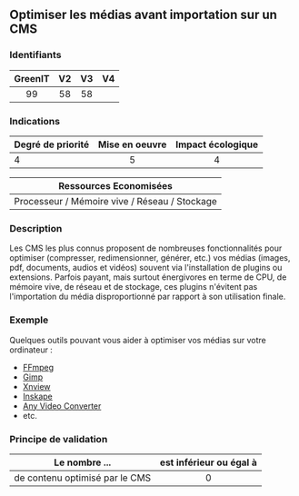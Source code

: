 ## Optimiser les médias avant importation sur un CMS

### Identifiants

| GreenIT |  V2  |  V3  |  V4  |
|:-------:|:----:|:----:|:----:|
|   99   | 58  | 58  |      |

### Indications

| Degré de priorité |      Mise en oeuvre       |  Impact écologique    | 
|-------------------|:-------------------------:|:---------------------:|
| 4       |  5                 | 4                  | 


|Ressources Economisées                                      |
|:----------------------------------------------------------:|
|  Processeur / Mémoire vive / Réseau / Stockage  |

### Description

Les CMS les plus connus proposent de nombreuses fonctionnalités pour optimiser (compresser, redimensionner, générer, etc.) vos médias (images, pdf, documents, audios et vidéos) souvent via l'installation de plugins ou extensions. Parfois payant, mais surtout énergivores en terme de CPU, de mémoire vive, de réseau et de stockage, ces plugins n'évitent pas l'importation du média disproportionné par rapport à son utilisation finale.

### Exemple

Quelques outils pouvant vous aider à optimiser vos médias sur votre ordinateur :
- [FFmpeg](https://www.ffmpeg.org/)
- [Gimp](https://www.gimp.org/)
- [Xnview](https://www.xnview.com/fr/)
- [Inskape](https://inkscape.org/fr/)
- [Any Video Converter](https://www.any-video-converter.com/products/video-converter-free/)
- etc.

### Principe de validation

| Le nombre ...     | est inférieur ou égal à   |  
|-------------------|:-------------------------:|
| de contenu optimisé par le CMS   |  0 |
